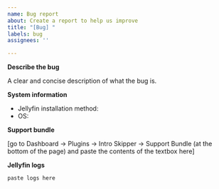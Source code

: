 ```yaml
---
name: Bug report
about: Create a report to help us improve
title: "[Bug] "
labels: bug
assignees: ''

---
```


**Describe the bug**

A clear and concise description of what the bug is.

**System information**

- Jellyfin installation method:
- OS:

**Support bundle**

[go to Dashboard -> Plugins -> Intro Skipper -> Support Bundle (at the bottom of the page) and paste the contents of the textbox here]

**Jellyfin logs**

```
paste logs here
```
